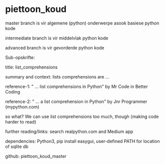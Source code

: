 # piettoon_koud
master branch is vir algemene (python) onderwerpe asook basiese python kode

intermediate branch is vir middelvlak python kode

advanced branch is vir gevorderde python kode

Sub-opskrifte:

title: list_comprehensions

summary and context: lists comprehensions are ...

reference-1: " ... list comprehensions in Python" by Mr Code in Better Coding

reference-2: " ... a list comprehension in Python" by Jnr Programmer (mypython.com)

so what? We can use list comprehensions too much, though (making code harder to read)

further reading/links: search realpython.com and Medium app

dependencies: Python3, pip install easygui, user-defined PATH for location of sqlite db

github: piettoon_koud_master
